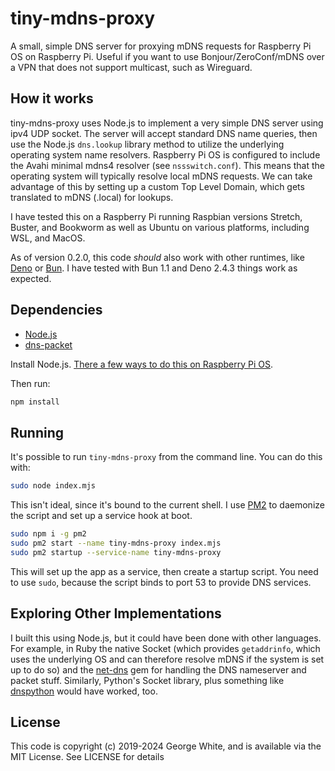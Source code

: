 # tiny-mdns-proxy

A small, simple DNS server for proxying mDNS requests for Raspberry Pi OS on Raspberry Pi. Useful if you want to use Bonjour/ZeroConf/mDNS over a VPN that does not support multicast, such as Wireguard.

## How it works

tiny-mdns-proxy uses Node.js to implement a very simple DNS server using ipv4 UDP socket. The server will accept standard DNS name queries, then use the Node.js `dns.lookup` library method to utilize the underlying operating system name resolvers. Raspberry Pi OS is configured to include the Avahi minimal mdns4 resolver (see `nssswitch.conf`). This means that the operating system will typically resolve local mDNS requests. We can take advantage of this by setting up a custom Top Level Domain, which gets translated to mDNS (.local) for lookups.

I have tested this on a Raspberry Pi running Raspbian versions Stretch, Buster, and Bookworm as well as Ubuntu on various platforms, including WSL, and MacOS.

As of version 0.2.0, this code *should* also work with other runtimes, like [Deno](https://deno.com) or [Bun](https://bun.sh/). I have tested with Bun 1.1 and Deno 2.4.3 things work as expected.

## Dependencies

- [Node.js](https://nodejs.org)
- [dns-packet](https://github.com/mafintosh/dns-packet)

Install Node.js. [There a few ways to do this on Raspberry Pi OS](https://gist.github.com/stonehippo/f4ef8446226101e8bed3e07a58ea512a).

Then run:

```sh
npm install
```

## Running

It's possible to run `tiny-mdns-proxy` from the command line. You can do this with:

```sh
sudo node index.mjs
```

This isn't ideal, since it's bound to the current shell. I use [PM2](https://pm2.io) to daemonize the script and set up a service hook at boot.

```sh
sudo npm i -g pm2
sudo pm2 start --name tiny-mdns-proxy index.mjs
sudo pm2 startup --service-name tiny-mdns-proxy 
``` 

This will set up the app as a service, then create a startup script. You need to use `sudo`, because the script binds to port 53 to provide DNS services.

## Exploring Other Implementations

I built this using Node.js, but it could have been done with other languages. For example, in Ruby the native Socket (which provides `getaddrinfo`, which uses the underlying OS and can therefore resolve mDNS if the system is set up to do so) and the [net-dns](https://github.com/bluemonk/net-dns) gem for handling the DNS nameserver and packet stuff. Similarly, Python's Socket library, plus something like [dnspython](https://pypi.org/project/dnspython/) would have worked, too.

## License

This code is copyright (c) 2019-2024 George White, and is available via the MIT License. See LICENSE for details
